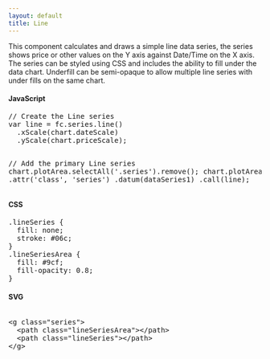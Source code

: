 ```yaml
---
layout: default
title: Line
---
```


This component calculates and draws a simple line data series, the series shows price or other values on the Y axis against Date/Time on the X axis. The series can be styled using CSS and includes the ability to fill under the data chart.
Underfill can be semi-opaque to allow multiple line series with under fills on the same chart.

<div id="example_line" class="chart"> </div>

<div class="tabs">
  <div>
    <h4>JavaScript</h4>
<pre>
// Create the Line series
var line = fc.series.line()
  .xScale(chart.dateScale)
  .yScale(chart.priceScale);

// Add the primary Line series
chart.plotArea.selectAll('.series').remove();
chart.plotArea.append('g')
  .attr('class', 'series')
  .datum(dataSeries1)
  .call(line);
</pre>
  </div>
  <div>
    <h4>CSS</h4>
<pre>
.lineSeries { 
  fill: none; 
  stroke: #06c; 
}
.lineSeriesArea { 
  fill: #9cf; 
  fill-opacity: 0.8; 
}
</pre>
  </div>
  <div>
    <h4>SVG</h4>
<xmp>
<g class="series">
  <path class="lineSeriesArea"></path>
  <path class="lineSeries"></path>
</g>
</xmp>
  </div>
</div>

<script type="text/javascript">
(function(){
  var chart = createPlotArea(dataSeries1, '#example_line');

  // Create the Line series
  var line = fc.series.line()
    .xScale(chart.dateScale)
    .yScale(chart.priceScale);

  // Add the primary Line series
  chart.plotArea.selectAll('.series').remove();
  chart.plotArea.append('g')
    .attr('class', 'series')
    .datum(dataSeries1)
    .call(line);
}());
</script>
